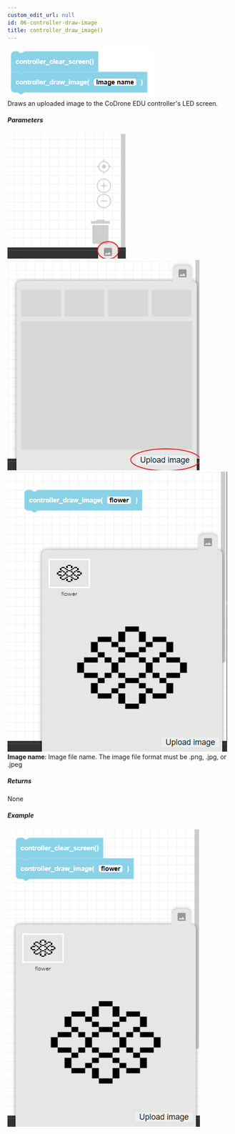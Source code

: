 ```yaml
---
custom_edit_url: null
id: 06-controller-draw-image
title: controller_draw_image()
---
```


![controller draw image block image](controller_draw_image.PNG)<br />
Draws an uploaded image to the CoDrone EDU controller's LED screen.

##### Parameters
![controller draw point block image pt1](controller_draw_image_param1.PNG) <br />
![controller draw point block image pt2](controller_draw_image_param2.PNG) <br />
![controller draw point block image pt3](controller_draw_image_param3.PNG) <br />
**Image name**: Image file name. The image file format must be .png, .jpg, or .jpeg <br />

##### Returns

None

##### Example

![controller draw point example](controller_draw_image_example.PNG)
